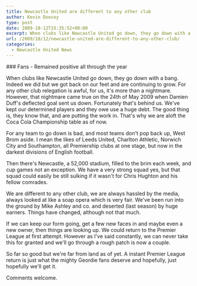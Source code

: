 ```yaml
---
title: Newcastle United are different to any other club
author: Kevin Doocey
type: post
date: 2009-10-12T15:35:52+00:00
excerpt: When clubs like Newcastle United go down, they go down with a bang. Indeed we did but..
url: /2009/10/12/newcastle-united-are-different-to-any-other-club/
categories:
  - Newcastle United News
---
```


### Fans - Remained positive all through the year

When clubs like Newcastle United go down, they go down with a bang. Indeed we did but we got back on our feet and are continuing to grow. For any other club relegation is awful, for us, it's more than a nightmare. However, that nightmare came true on the 24th of May 2009 when Damien Duff's deflected goal sent us down. Fortunately that's behind us. We've kept our determined players and they owe use a huge debt. The good thing is, they know that, and are putting the work in. That's why we are aloft the Coca Cola Championship table as of now.

For any team to go down is bad, and most teams don't pop back up, West Brom aside. I mean the likes of Leeds United, Charlton Athletic, Norwich City and Southampton, all Premiership clubs at one stage, but now in the darkest divisions of English football.

Then there's Newcastle, a 52,000 stadium, filled to the brim each week, and cup games not an exception. We have a very strong squad yes, but that squad could easily be still sulking if it wasn't for Chris Hughton and his fellow comrades.

We are different to any other club, we are always hassled by the media, always looked at like a soap opera which is very fair. We've been run into the ground by Mike Ashley and co. and deserted (last season) by huge earners. Things have changed, although not that much.

If we can keep our form going, get a few new faces in and maybe even a new owner, then things are looking up. We could return to the Premier League at first attempt. However as I've said constantly, we can never take this for granted and we'll go through a rough patch is now a couple.

So far so good but we're far from land as of yet. A instant Premier League return is just what the mighty Geordie fans deserve and hopefully, just hopefully we'll get it.

Comments welcome.
